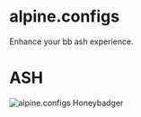 # alpine.configs
Enhance your bb ash experience.

# ASH
![alpine.configs Honeybadger](https://16colo.rs/pack/blocktronics_acid_trip/x1/ungenannt_nachteule.ANS.png)